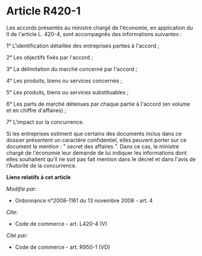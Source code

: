 # Article R420-1

Les accords présentés au ministre chargé de l'économie, en application du II de l'article L. 420-4, sont accompagnés des
informations suivantes : 

1° L'identification détaillée des entreprises parties à l'accord ; 

2° Les objectifs fixés par l'accord ; 

3° La délimitation du marché concerné par l'accord ; 

4° Les produits, biens ou services concernés ; 

5° Les produits, biens ou services substituables ; 

6° Les parts de marché détenues par chaque partie à l'accord (en volume et en chiffre d'affaires) ; 

7° L'impact sur la concurrence. 

Si les entreprises estiment que certains des documents inclus dans ce dossier présentent un caractère confidentiel, elles
peuvent porter sur ce document la mention : " secret des affaires ". Dans ce cas, le ministre chargé de l'économie leur
demande de lui indiquer les informations dont elles souhaitent qu'il ne soit pas fait mention dans le décret et dans l'avis
de l'Autorité de la concurrence.

**Liens relatifs à cet article**

_Modifié par_:

  - Ordonnance n°2008-1161 du 13 novembre 2008 - art. 4

_Cite_:

  - Code de commerce - art. L420-4 (V)

_Cité par_:

  - Code de commerce - art. R950-1 (VD)
